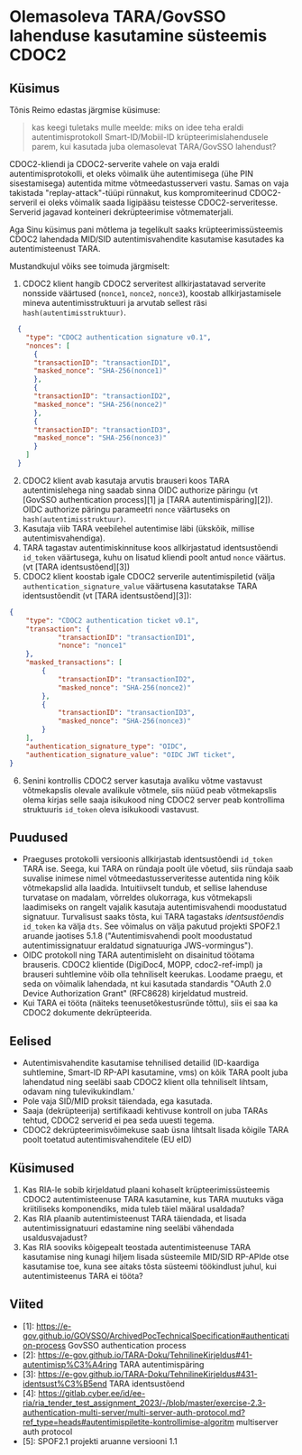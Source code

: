 # Olemasoleva TARA/GovSSO lahenduse kasutamine süsteemis CDOC2

## Küsimus

Tõnis Reimo edastas järgmise küsimuse:

>kas keegi tuletaks mulle meelde:
>miks on idee teha eraldi autentimisprotokoll Smart-ID/Mobiil-ID krüpteerimislahendusele parem, kui kasutada juba olemasolevat TARA/GovSSO lahendust?

CDOC2-kliendi ja CDOC2-serverite vahele on vaja eraldi autentimisprotokolli, et oleks võimalik ühe autentimisega (ühe PIN sisestamisega) autentida mitme võtmeedastusserveri vastu. Samas on vaja takistada "replay-attack"-tüüpi rünnakut, kus kompromiteerinud CDOC2-serveril ei oleks võimalik saada ligipääsu teistesse CDOC2-serveritesse. Serverid jagavad konteineri dekrüpteerimise võtmematerjali.

Aga Sinu küsimus pani mõtlema ja tegelikult saaks krüpteerimissüsteemis CDOC2 lahendada MID/SID autentimisvahendite kasutamise kasutades ka autentimisteenust TARA.

Mustandkujul võiks see toimuda järgmiselt:

1. CDOC2 klient hangib CDOC2 serveritest allkirjastatavad serverite nonsside väärtused (`nonce1`, `nonce2`, `nonce3`), koostab allkirjastamisele mineva autentimisstruktuuri ja arvutab sellest räsi `hash(autentimisstruktuur)`.

```json
  {
    "type": "CDOC2 authentication signature v0.1",
    "nonces": [
      {
      "transactionID": "transactionID1",
      "masked_nonce": "SHA-256(nonce1)"
      },
      {
      "transactionID": "transactionID2",
      "masked_nonce": "SHA-256(nonce2)"
      },
      {
      "transactionID": "transactionID3",
      "masked_nonce": "SHA-256(nonce3)"
      }
    ]
  }
```

2. CDOC2 klient avab kasutaja arvutis brauseri koos TARA autentimislehega ning saadab sinna OIDC authorize päringu (vt [GovSSO authentication process][1] ja [TARA autentimispäring][2]). OIDC authorize päringu parameetri `nonce` väärtuseks on `hash(autentimisstruktuur)`.
3. Kasutaja viib TARA veebilehel autentimise läbi (ükskõik, millise autentimisvahendiga).
4. TARA tagastav autentimiskinnituse koos allkirjastatud identsustõendi `id_token` väärtusega, kuhu on lisatud kliendi poolt antud `nonce` väärtus. (vt [TARA identsustõend][3])
5. CDOC2 klient koostab igale CDOC2 serverile autentimispiletid (välja `authentication_signature_value` väärtusena kasutatakse TARA identsustõendit (vt [TARA identsustõend][3]):

```json
{
    "type": "CDOC2 authentication ticket v0.1",
    "transaction": {
            "transactionID": "transactionID1",
            "nonce": "nonce1"
    },
    "masked_transactions": [
        {
            "transactionID": "transactionID2",
            "masked_nonce": "SHA-256(nonce2)"
        },
        {
            "transactionID": "transactionID3",
            "masked_nonce": "SHA-256(nonce3)"
        }
    ],
    "authentication_signature_type": "OIDC",
    "authentication_signature_value": "OIDC JWT ticket",
}
```

6. Senini kontrollis CDOC2 server kasutaja avaliku võtme vastavust võtmekapslis olevale avalikule võtmele, siis nüüd peab võtmekapslis olema kirjas selle saaja  isikukood ning CDOC2 server peab kontrollima struktuuris `id_token` oleva isikukoodi vastavust.

## Puudused

* Praeguses protokolli versioonis allkirjastab identsustõendi `id_token` TARA ise. Seega, kui TARA on ründaja poolt üle võetud, siis ründaja saab suvalise inimese nimel võtmeedastusserveritesse autentida ning kõik võtmekapslid alla laadida. Intuitiivselt tundub, et sellise lahenduse turvatase on madalam, võrreldes olukorraga, kus võtmekapsli laadimiseks on rangelt vajalik kasutaja autentimisvahendi moodustatud signatuur. Turvalisust saaks tõsta, kui TARA tagastaks _identsustõendis_ `id_token` ka välja `dts`. See võimalus on välja pakutud projekti SPOF2.1 aruande jaotises 5.1.8 ("Autentimisvahendi poolt moodustatud autentimissignatuur eraldatud signatuuriga JWS-vormingus").
* OIDC protokoll ning TARA autentimisleht on disainitud töötama brauseris. CDOC2 klientide (DigiDoc4, MOPP, cdoc2-ref-impl) ja brauseri suhtlemine võib olla tehniliselt keerukas. Loodame praegu, et seda on võimalik lahendada, nt kui kasutada standardis "OAuth 2.0 Device Authorization Grant" (RFC8628) kirjeldatud mustreid.
* Kui TARA ei tööta (näiteks teenusetõkestusründe tõttu), siis ei saa ka CDOC2 dokumente dekrüpteerida.

## Eelised

* Autentimisvahendite kasutamise tehnilised detailid (ID-kaardiga suhtlemine, Smart-ID RP-API kasutamine, vms) on kõik TARA poolt juba lahendatud ning seeläbi saab CDOC2 klient olla tehniliselt lihtsam, odavam ning tulevikukindlam.'
* Pole vaja SID/MID proksit täiendada, ega kasutada.
* Saaja (dekrüpteerija) sertifikaadi kehtivuse kontroll on juba TARAs tehtud, CDOC2 serverid ei pea seda uuesti tegema.
* CDOC2 dekrüpteerimisvõimekuse saab üsna lihtsalt lisada kõigile TARA poolt toetatud autentimisvahenditele (EU eID)

## Küsimused

1. Kas RIA-le sobib kirjeldatud plaani kohaselt krüpteerimissüsteemis CDOC2 autentimisteenuse TARA kasutamine, kus TARA muutuks väga kriitiliseks komponendiks, mida tuleb täiel määral usaldada?
2. Kas RIA plaanib autentimisteenust TARA täiendada, et lisada autentimissignatuuri edastamine ning seeläbi vähendada usaldusvajadust?
3. Kas RIA sooviks kõigepealt teostada autentimisteenuse TARA kasutamise ning kunagi hiljem lisada süsteemile MID/SID RP-APIde otse kasutamise toe, kuna see aitaks tõsta süsteemi töökindlust juhul, kui autentimisteenus TARA ei tööta?


## Viited

* [1]: <https://e-gov.github.io/GOVSSO/ArchivedPocTechnicalSpecification#authentication-process> GovSSO authentication process
* [2]: <https://e-gov.github.io/TARA-Doku/TehnilineKirjeldus#41-autentimisp%C3%A4ring> TARA autentimispäring
* [3]: <https://e-gov.github.io/TARA-Doku/TehnilineKirjeldus#431-identsust%C3%B5end> TARA identsustõend
* [4]: <https://gitlab.cyber.ee/id/ee-ria/ria_tender_test_assignment_2023/-/blob/master/exercise-2.3-authentication-multi-server/multi-server-auth-protocol.md?ref_type=heads#autentimispiletite-kontrollimise-algoritm> multiserver auth protocol
* [5]: SPOF2.1 projekti aruanne versiooni 1.1

